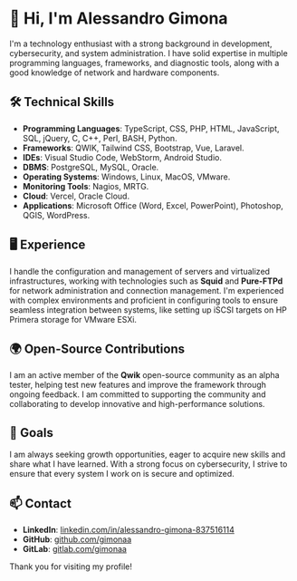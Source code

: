 # 👋 Hi, I'm Alessandro Gimona

I'm a technology enthusiast with a strong background in development, cybersecurity, and system administration. I have solid expertise in multiple programming languages, frameworks, and diagnostic tools, along with a good knowledge of network and hardware components.

## 🛠 Technical Skills

- **Programming Languages**: TypeScript, CSS, PHP, HTML, JavaScript, SQL, jQuery, C, C++, Perl, BASH, Python.
- **Frameworks**: QWIK, Tailwind CSS, Bootstrap, Vue, Laravel.
- **IDEs**: Visual Studio Code, WebStorm, Android Studio.
- **DBMS**: PostgreSQL, MySQL, Oracle.
- **Operating Systems**: Windows, Linux, MacOS, VMware.
- **Monitoring Tools**: Nagios, MRTG.
- **Cloud**: Vercel, Oracle Cloud.
- **Applications**: Microsoft Office (Word, Excel, PowerPoint), Photoshop, QGIS, WordPress.

## 🖥 Experience

I handle the configuration and management of servers and virtualized infrastructures, working with technologies such as **Squid** and **Pure-FTPd** for network administration and connection management. I'm experienced with complex environments and proficient in configuring tools to ensure seamless integration between systems, like setting up iSCSI targets on HP Primera storage for VMware ESXi.

## 🌍 Open-Source Contributions

I am an active member of the **Qwik** open-source community as an alpha tester, helping test new features and improve the framework through ongoing feedback. I am committed to supporting the community and collaborating to develop innovative and high-performance solutions.

## 🎯 Goals

I am always seeking growth opportunities, eager to acquire new skills and share what I have learned. With a strong focus on cybersecurity, I strive to ensure that every system I work on is secure and optimized.

## 📫 Contact

- **LinkedIn**: [linkedin.com/in/alessandro-gimona-837516114](https://www.linkedin.com/in/alessandro-gimona-837516114)
- **GitHub**: [github.com/gimonaa](https://github.com/gimonaa)
- **GitLab**: [gitlab.com/gimonaa](https://gitlab.com/gimonaa)

Thank you for visiting my profile!
